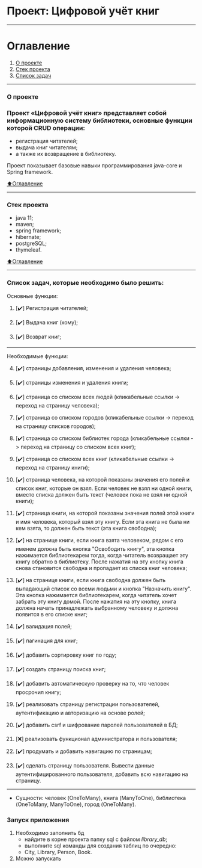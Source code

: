 # Проект: Цифровой учёт книг 
____

# Оглавление
1. [О проекте](#О-проекте)
2. [Стек проекта](#Стек-проекта)
3. [Список задач](#Список-задач-которые-необходимо-было-решить)

____
### О проекте
### Проект «Цифровой учёт книг» представляет собой информационную систему библиотеки, основные функции которой CRUD операции:
- регистрация читателей;
- выдача книг читателям;
- а также их возвращение в библиотеку.

Проект показывает базовые навыки программирования java-core и Spring framework.

[:arrow_up:Оглавление](#Оглавление)
____
### Стек проекта
- java 11;
- maven;
- spring framework;
- hibernate;
- postgreSQL;
- thymeleaf.

[:arrow_up:Оглавление](#Оглавление)
____
### Список задач, которые необходимо было решить:

Основные функции:

1. [:heavy_check_mark:] Регистрация читателей;

2. [:heavy_check_mark:] Выдача книг (кому);

3. [:heavy_check_mark:] Возврат книг;

____

Необходимые функции:

4. [:heavy_check_mark:] страницы добавления, изменения и удаления человека;

5. [:heavy_check_mark:] страницы изменения и удаления книги;

6. [:heavy_check_mark:] страница со списком всех людей (кликабельные ссылки -> переход на страницу человека);

7. [:heavy_check_mark:] страница со списком городов (кликабельные ссылки -> переход на страницу списков городов);

8. [:heavy_check_mark:] страница со списком библиотек города (кликабельные ссылки -> переход на страницу со списком всех книг);

9. [:heavy_check_mark:] страница со списком всех книг (кликабельные ссылки -> переход на страницу книги);

10. [:heavy_check_mark:] страница человека, на которой показаны значения его полей и список книг, которые он взял. Если человек не взял ни одной книги, вместо списка должен быть текст (человек пока не взял ни одной книги);

11. [:heavy_check_mark:] страница книги, на которой показаны значения полей этой книги и имя человека, который взял эту книгу. Если эта книга не была ни кем взята, то должен быть текст (эта книга свободна);

12. [:heavy_check_mark:] на странице книги, если книга взята человеком, рядом с его именем должна быть кнопка "Освободить книгу", эта кнопка нажимается библиотекарем тогда, когда читатель возвращает эту книгу обратно в библиотеку. После нажатия на эту кнопку книга снова становится свободна и пропадает из списка книг человека;

13. [:heavy_check_mark:] на странице книги, если книга свободна должен быть выпадающий список со всеми людьми и кнопка "Назначить книгу". Эта кнопка нажимается библиотекарем, когда читатель хочет забрать эту книгу домой. После нажатия на эту кнопку, книга должна начать принадлежать выбранному человеку и должна появится в его списке книг;

14. [:heavy_check_mark:] валидация полей;

15. [:heavy_check_mark:] пагинация для книг;

16. [:heavy_check_mark:] добавить сортировку книг по году;

17. [:heavy_check_mark:] создать страницу поиска книг;

18. [:heavy_check_mark:] добавить автоматическую проверку на то, что человек просрочил книгу; 

19. [:heavy_check_mark:] реализовать страницу регистрации пользователей, аутентификацию и авторизацию на основе ролей; 

20. [:heavy_check_mark:] добавить csrf и шифрование паролей пользователей в БД;

21. [:x:] реализовать функционал администратора и пользователя; 

22. [:heavy_check_mark:] продумать и добавить навигацию по страницам;

23. [:heavy_check_mark:] сделать страницу пользователя. Вывести данные аутентифицированного пользователя, добавить всю навигацию на страницу.

____

-  Сущности: человек (OneToMany), книга (ManyToOne), библиотека (OneToMany, ManyToOne), город (OneToMany). 

### Запуск приложения
1. Необходимо заполнить бд
   -  найдите в корне проекта папку sql с файлом _library_db_;
   -  выполните sql команды для создания таблиц по очередно:
   -  City, Library, Person, Book.
2. Можно запускать

